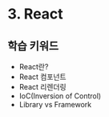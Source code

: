 # 3. React

## 학습 키워드

- React란?
- React 컴포넌트
- React 리렌더링
- IoC(Inversion of Control)
- Library vs Framework

<br/>
